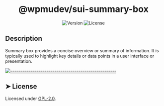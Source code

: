 <!-- ⚠️ This README has been generated from the file(s) "../../../blueprint.md" ⚠️--><h1 align="center">@wpmudev/sui-summary-box</h1>

<div style="text-align: center;">
<img src="https://img.shields.io/badge/Version-0.0.1-blue.svg" alt="Version"> <img src="https://img.shields.io/badge/License-GPL-orange.svg" alt="License">
</div>
<h2> Description </h2> Summary box provides a concise overview or summary of information. It is typically used to highlight key details or data points in a user interface or presentation.


[![-----------------------------------------------------](https://raw.githubusercontent.com/andreasbm/readme/master/assets/lines/colored.png)](#license)

## ➤ License
	
Licensed under [GPL-2.0](https://opensource.org/licenses/GPL-2.0).
